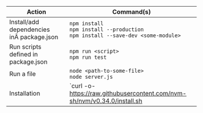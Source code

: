 | Action                                    | Command(s)                                                                                                                                                                                                                                                                  |
|-------------------------------------------|-----------------------------------------------------------------------------------------------------------------------------------------------------------------------------------------------------------------------------------------------------------------------------|
| Install/add dependencies inÂ package.json | `npm install`<br/>`npm install --production`<br/>`npm install --save-dev <some-module>`                                                                                                                                                                                     |
| Run scripts defined in package.json       | `npm run <script>`<br/>`npm run test`                                                                                                                                                                                                                                       |
| Run a file                                | `node <path-to-some-file>`<br/>`node server.js`                                                                                                                                                                                                                             |
| Installation                              | `curl -o- https://raw.githubusercontent.com/nvm-sh/nvm/v0.34.0/install.sh | bash`<br/>`export NVM_DIR="${XDG_CONFIG_HOME/:-$HOME/.}nvm" [ -s "$NVM_DIR/nvm.sh" ] && \. "$NVM_DIR/nvm.sh" # This loads nvm`<br/>`nvm install --lts`<br/>`npm --version`<br/>`node --version` |
